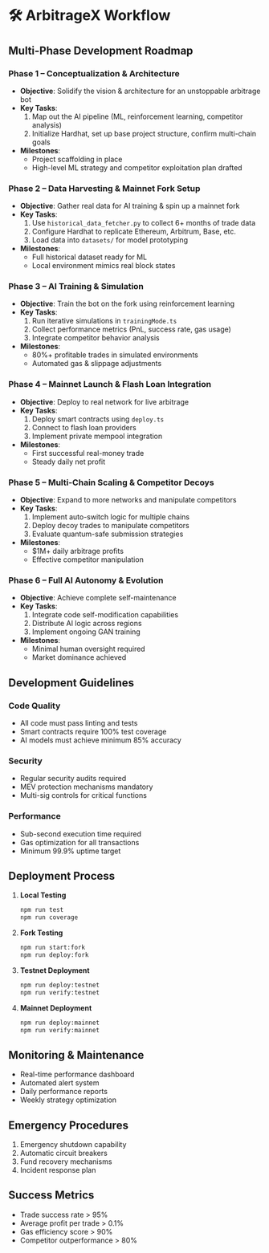 # 🛠️ ArbitrageX Workflow

## Multi-Phase Development Roadmap

### Phase 1 – Conceptualization & Architecture
- **Objective**: Solidify the vision & architecture for an unstoppable arbitrage bot
- **Key Tasks**:
  1. Map out the AI pipeline (ML, reinforcement learning, competitor analysis)
  2. Initialize Hardhat, set up base project structure, confirm multi-chain goals
- **Milestones**:
  - Project scaffolding in place
  - High-level ML strategy and competitor exploitation plan drafted

### Phase 2 – Data Harvesting & Mainnet Fork Setup
- **Objective**: Gather real data for AI training & spin up a mainnet fork
- **Key Tasks**:
  1. Use `historical_data_fetcher.py` to collect 6+ months of trade data
  2. Configure Hardhat to replicate Ethereum, Arbitrum, Base, etc.
  3. Load data into `datasets/` for model prototyping
- **Milestones**:
  - Full historical dataset ready for ML
  - Local environment mimics real block states

### Phase 3 – AI Training & Simulation
- **Objective**: Train the bot on the fork using reinforcement learning
- **Key Tasks**:
  1. Run iterative simulations in `trainingMode.ts`
  2. Collect performance metrics (PnL, success rate, gas usage)
  3. Integrate competitor behavior analysis
- **Milestones**:
  - 80%+ profitable trades in simulated environments
  - Automated gas & slippage adjustments

### Phase 4 – Mainnet Launch & Flash Loan Integration
- **Objective**: Deploy to real network for live arbitrage
- **Key Tasks**:
  1. Deploy smart contracts using `deploy.ts`
  2. Connect to flash loan providers
  3. Implement private mempool integration
- **Milestones**:
  - First successful real-money trade
  - Steady daily net profit

### Phase 5 – Multi-Chain Scaling & Competitor Decoys
- **Objective**: Expand to more networks and manipulate competitors
- **Key Tasks**:
  1. Implement auto-switch logic for multiple chains
  2. Deploy decoy trades to manipulate competitors
  3. Evaluate quantum-safe submission strategies
- **Milestones**:
  - $1M+ daily arbitrage profits
  - Effective competitor manipulation

### Phase 6 – Full AI Autonomy & Evolution
- **Objective**: Achieve complete self-maintenance
- **Key Tasks**:
  1. Integrate code self-modification capabilities
  2. Distribute AI logic across regions
  3. Implement ongoing GAN training
- **Milestones**:
  - Minimal human oversight required
  - Market dominance achieved

## Development Guidelines

### Code Quality
- All code must pass linting and tests
- Smart contracts require 100% test coverage
- AI models must achieve minimum 85% accuracy

### Security
- Regular security audits required
- MEV protection mechanisms mandatory
- Multi-sig controls for critical functions

### Performance
- Sub-second execution time required
- Gas optimization for all transactions
- Minimum 99.9% uptime target

## Deployment Process

1. **Local Testing**
   ```bash
   npm run test
   npm run coverage
   ```

2. **Fork Testing**
   ```bash
   npm run start:fork
   npm run deploy:fork
   ```

3. **Testnet Deployment**
   ```bash
   npm run deploy:testnet
   npm run verify:testnet
   ```

4. **Mainnet Deployment**
   ```bash
   npm run deploy:mainnet
   npm run verify:mainnet
   ```

## Monitoring & Maintenance

- Real-time performance dashboard
- Automated alert system
- Daily performance reports
- Weekly strategy optimization

## Emergency Procedures

1. Emergency shutdown capability
2. Automatic circuit breakers
3. Fund recovery mechanisms
4. Incident response plan

## Success Metrics

- Trade success rate > 95%
- Average profit per trade > 0.1%
- Gas efficiency score > 90%
- Competitor outperformance > 80%
